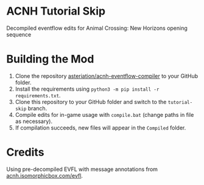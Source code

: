 # ACNH Tutorial Skip
Decompiled eventflow edits for Animal Crossing: New Horizons opening sequence

# Building the Mod
1. Clone the repository [asteriation/acnh-eventflow-compiler](https://github.com/asteriation/acnh-eventflow-compiler) to your GitHub folder.
2. Install the requirements using ``python3 -m pip install -r requirements.txt``.
3. Clone this repository to your GitHub folder and switch to the ``tutorial-skip`` branch.
4. Compile edits for in-game usage with ``compile.bat`` (change paths in file as necessary).
5. If compilation succeeds, new files will appear in the ``Compiled`` folder.

# Credits
Using pre-decompiled EVFL with message annotations from [acnh.isomorphicbox.com/evfl](https://acnh.isomorphicbox.com/evfl).